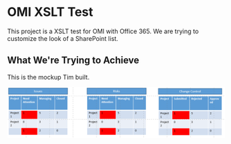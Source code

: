 # OMI XSLT Test

This project is a XSLT test for OMI with Office 365. We are trying to customize the look of a SharePoint list.

## What We're Trying to Achieve

This is the mockup Tim built.

![tim mockup](img/tr-mockup.png)
